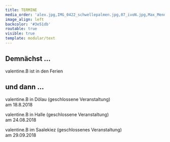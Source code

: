 ```yaml
---
title: TERMINE
media_order: 'alex.jpg,IMG_0422_schwellepalmen.jpg,07_ivoN.jpg,Max_Mendez - Valentine_B. - Konsum_2018_62A8922.jpeg,67.jpeg'
image_align: left
backcolor: '#3e51db'
routable: true
visible: true
template: modular/text
---
```


## **Demnächst …**

valentine.B ist in den Ferien 

## **und dann …**

valentine.B in Dölau (geschlossene Veranstaltung)<br>am 18.8.2018<br>

valentine.B in Halle (geschlossene Veranstaltung)<br>am 24.08.2018<br>

valentine.B im Saalekiez (geschlossenes Veranstaltung)<br>am 29.09.2018


